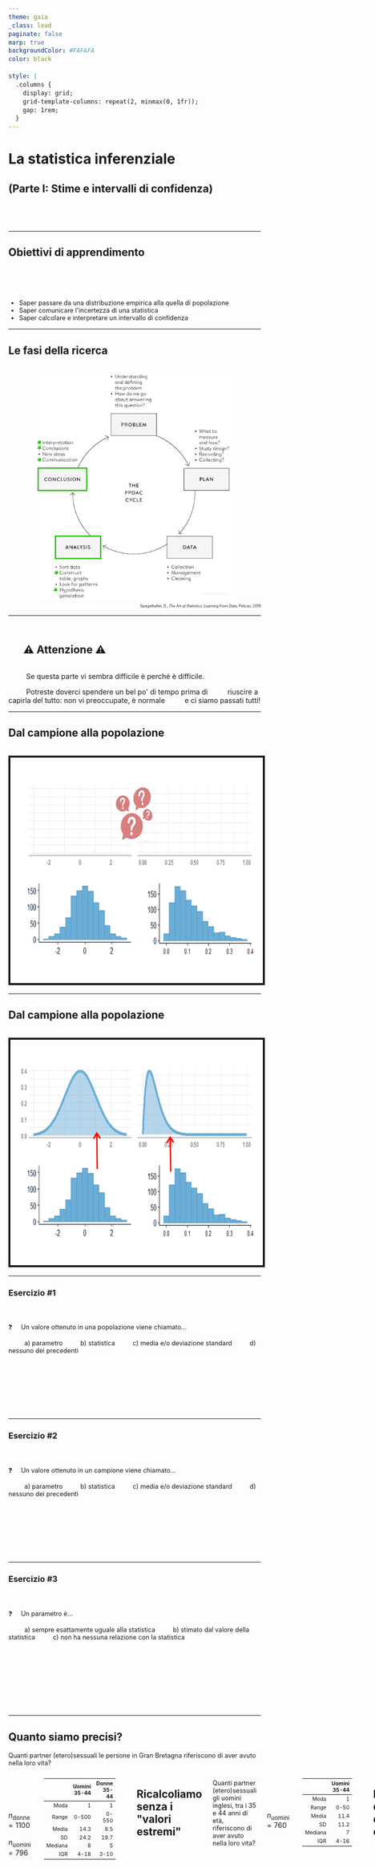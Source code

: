 ```yaml
---
theme: gaia
_class: lead
paginate: false
marp: true
backgroundColor: #FAFAFA
color: black

style: |
  .columns {
    display: grid;
    grid-template-columns: repeat(2, minmax(0, 1fr));
    gap: 1rem;
  }
---
```


<style>
section {
 font-family:  'Atkinson Hyperlegible', 'Helvetica', 'Arial', sans-serif;
}
</style>

<!-- ### Lezione 7 -->
# La statistica inferenziale
## (Parte I: Stime e intervalli di confidenza)
## &nbsp;

---
## Obiettivi di apprendimento

<span style="display:block; height:50px;"></span>

<div style="font-size: 90%">

- Saper passare da una distribuzione empirica alla quella di popolazione
- Saper comunicare l'incertezza di una statistica
- Saper calcolare e interpretare un intervallo di confidenza

</div>

---
## Le fasi della ricerca

<span style="display:block; height:2px;"></span>

<center>
<img src="./img/confidence_intervals/PPDAC.png" img height="450px" border="0px"/>
</center>

<div style="font-size: 50%" align="right">

Spiegelhalter, D., *The Art of Statistics: Learning From Data*, Pelican, 2019

</div>

---
## <br/> &nbsp;&nbsp;&nbsp;&nbsp;&nbsp;&nbsp;:warning:  Attenzione  :warning:

<span style="display:block; height:1px;"></span>

&nbsp;&nbsp;&nbsp;&nbsp;&nbsp;&nbsp;&nbsp;&nbsp; Se questa parte vi sembra difficile &egrave; perch&eacute; &egrave; difficile.

&nbsp;&nbsp;&nbsp;&nbsp;&nbsp;&nbsp;&nbsp;&nbsp; Potreste doverci spendere un bel po' di tempo prima di 
&nbsp;&nbsp;&nbsp;&nbsp;&nbsp;&nbsp;&nbsp;&nbsp; riuscire a capirla del tutto: non vi preoccupate, &egrave; normale 
&nbsp;&nbsp;&nbsp;&nbsp;&nbsp;&nbsp;&nbsp;&nbsp; e ci siamo passati tutti!

---
## Dal campione alla popolazione

<span style="display:block; height:1px;"></span>

<center>
<img src="./img/confidence_intervals/sample2pop_empty.png" img height="450px" border="4px"/>
</center>

<!-- Ricapitoliamo: quando non possiamo studiare una popolazione ne usiamo un campione rappresentativo -->

---
## Dal campione alla popolazione

<span style="display:block; height:1px;"></span>

<center>
<img src="./img/confidence_intervals/sample2pop.png" img height="450px" border="4px"/>
</center>

<!-- e poi usiamo le informazioni raccolte dal campione per trarre delle conclusioni sulla popolazione 
Questo processo si chiama statistica inferenziale,

Procedimento induttivo che ha lo scopo di stimare i parametri (caratteristiche) sconosciuti della popolazione a partire dalle statistiche (stime conosciute) del campione 

Sulla base di un campione estratto casualmente da 1 popolazione cosa può essere detto circa la popolazione da cui il campione è stato estratto? -->

---
### Esercizio #1

<span style="display:block; height:20px;"></span>

<div style="font-size: 90%">

:question: &nbsp;&nbsp;&nbsp; Un valore ottenuto in una popolazione viene chiamato...

&nbsp;&nbsp;&nbsp;&nbsp;&nbsp;&nbsp;&nbsp;&nbsp; a) parametro
&nbsp;&nbsp;&nbsp;&nbsp;&nbsp;&nbsp;&nbsp;&nbsp; b) statistica 
&nbsp;&nbsp;&nbsp;&nbsp;&nbsp;&nbsp;&nbsp;&nbsp; c) media e/o deviazione standard
&nbsp;&nbsp;&nbsp;&nbsp;&nbsp;&nbsp;&nbsp;&nbsp; d) nessuno dei precedenti

</div>

<span style="display:block; height:100px;"></span>

---
### Esercizio #2

<span style="display:block; height:20px;"></span>

<div style="font-size: 90%">

:question: &nbsp;&nbsp;&nbsp; Un valore ottenuto in un campione viene chiamato...

&nbsp;&nbsp;&nbsp;&nbsp;&nbsp;&nbsp;&nbsp;&nbsp; a) parametro
&nbsp;&nbsp;&nbsp;&nbsp;&nbsp;&nbsp;&nbsp;&nbsp; b) statistica 
&nbsp;&nbsp;&nbsp;&nbsp;&nbsp;&nbsp;&nbsp;&nbsp; c) media e/o deviazione standard
&nbsp;&nbsp;&nbsp;&nbsp;&nbsp;&nbsp;&nbsp;&nbsp; d) nessuno dei precedenti

</div>

<span style="display:block; height:100px;"></span>

---
### Esercizio #3

<span style="display:block; height:20px;"></span>

<div style="font-size: 90%">

:question: &nbsp;&nbsp;&nbsp; Un parametro &egrave;...

&nbsp;&nbsp;&nbsp;&nbsp;&nbsp;&nbsp;&nbsp;&nbsp; a) sempre esattamente uguale alla statistica
&nbsp;&nbsp;&nbsp;&nbsp;&nbsp;&nbsp;&nbsp;&nbsp; b) stimato dal valore della statistica
&nbsp;&nbsp;&nbsp;&nbsp;&nbsp;&nbsp;&nbsp;&nbsp; c) non ha nessuna relazione con la statistica

</div>

<span style="display:block; height:120px;"></span>

---
## Quanto siamo precisi?

<div style="font-size: 90%">

Quanti partner (etero)sessuali le persone in Gran Bretagna riferiscono di aver avuto nella loro vita?

</div>

<div class="columns">
<div>

<span style="display:block; height:30px;"></span>

&nbsp;&nbsp;&nbsp;&nbsp;&nbsp;&nbsp;&nbsp;&nbsp; $n_\text{donne} = 1100$
&nbsp;&nbsp;&nbsp;&nbsp;&nbsp;&nbsp;&nbsp;&nbsp; $n_\text{uomini} = 796$


</div>
<div>

<div style="font-size: 75%">

<center>

|  | Uomini 35-44 | Donne 35-44 |
| ----: | -----: | ----: |
| Moda | 1 | 1  |
| Range | 0-500 | 0-550  |
| Media |  14.3 | 8.5 | 
| SD | 24.2 | 19.7  | 
| Mediana |  8 | 5  | 
| IQR | 4-18  | 3-10  |

</center>

</div>
</div>

<!-- In the age band of 35–44 there were 1,100 female and 796 male respondents, so it was a large survey from which the sample summary statistics shown in Table 2–2 were calculated, such as the median number of reported partners being 8 for men and 5 for women. Since we know the survey was based on a proper random-sampling scheme, it is fairly reasonable to assume that the study population matches the target population, which is the adult British population. The crucial question is: how close are these statistics to what we would have found had we been able to ask everyone in the country? -->

---
## Ricalcoliamo senza i "valori estremi"

<div style="font-size: 90%">

Quanti partner (etero)sessuali gli uomini inglesi, tra i 35 e 44 anni di et&agrave;, riferiscono di aver avuto nella loro vita?

</div>

<div class="columns">
<div>

<span style="display:block; height:30px;"></span>

&nbsp;&nbsp;&nbsp;&nbsp;&nbsp;&nbsp;&nbsp;&nbsp; $n_\text{uomini} = 760$


</div>
<div>

<div style="font-size: 75%">

<center>

|  | Uomini 35-44 |
| ----: | -----: | 
| Moda | 1 |
| Range | 0-50 | 
| Media |  11.4 | 
| SD | 11.2 |  
| Mediana |  7 |
| IQR | 4-16  |

</center>

</div>
</div>

<!-- Per semplificare la visualizzazione, concentriamoci sugli uomini che hanno avuto < 50 partner (solo 36 riportano di averne avuto di piu'), quindi ricalcoliamo tutte le statistiche su questo campione 

I valori estremi propriamente detti sarebbero quelli >87, ma facciamo finta vada bene cosi'

Notiamo i valori "stabili" (non influenzati dagli outliers)
-->

---
## La dimensione del campione

<div style="font-size: 90%">

Quanti partner (etero)sessuali gli uomini inglesi, tra i 35 e 44 anni di et&agrave;, riferiscono di aver avuto nella loro vita?

</div>

<span style="display:block; height:1px;"></span>

<center>
<img src="./img/confidence_intervals/British_sex_partner_complete_dataset.png" img height="380px" border="4px"/>
</center>

<!-- Magenta dotted line is the mean

As an illustration of how the accuracy of statistics depends on sample size, we shall pretend for the moment that the men in the survey in fact represent the population in which we are interested. 
-->

---
## La dimensione del campione

<div style="font-size: 90%">

&nbsp;&nbsp;&nbsp;&nbsp;&nbsp;&nbsp;&nbsp;&nbsp; $n_\text{campione} = 10$

</div>

<span style="display:block; height:1px;"></span>

<center>
<img src="./img/confidence_intervals/British_sex_partner_N10.png" img height="420px" border="4px"/>
</center>

<!--
For illustration, we then take successive samples of individuals from this ‘population’ of 760 men, pausing when we reach 10, 50, 100, 200 and 380 men. 

The data distributions of these samples are shown 

it is clear that the smaller samples are ‘bumpier’, and the summary stats (mean here) is sensitive to single data-points

 Magenta dotted line is the mean
Density should use another scale -->

---
## La dimensione del campione

<div style="font-size: 90%">

&nbsp;&nbsp;&nbsp;&nbsp;&nbsp;&nbsp;&nbsp;&nbsp; $n_\text{campione} = 50$

</div>

<span style="display:block; height:1px;"></span>

<center>
<img src="./img/confidence_intervals/British_sex_partner_N50.png" img height="420px" border="4px"/>
</center>

<!-- the rather high number of partners  in the first sample of ten individuals gets steadily overwhelmed, as the statistics get closer and closer to those of the whole group of 796 men as the sample size increases. -->

---
## La dimensione del campione

<div style="font-size: 90%">

&nbsp;&nbsp;&nbsp;&nbsp;&nbsp;&nbsp;&nbsp;&nbsp; $n_\text{campione} = 100$

</div>

<span style="display:block; height:1px;"></span>

<center>
<img src="./img/confidence_intervals/British_sex_partner_N100.png" img height="420px" border="4px"/>
</center>

<!-- the rather high number of partners  in the first sample of ten individuals gets steadily overwhelmed, as the statistics get closer and closer to those of the whole group of 796 men as the sample size increases. -->

---
## La dimensione del campione

<div style="font-size: 90%">

&nbsp;&nbsp;&nbsp;&nbsp;&nbsp;&nbsp;&nbsp;&nbsp; $n_\text{campione} = 200$

</div>

<span style="display:block; height:1px;"></span>

<center>
<img src="./img/confidence_intervals/British_sex_partner_N200.png" img height="420px" border="4px"/>
</center>

<!-- the rather high number of partners  in the first sample of ten individuals gets steadily overwhelmed, as the statistics get closer and closer to those of the whole group of 796 men as the sample size increases. -->

---
## La dimensione del campione

<div style="font-size: 90%">

&nbsp;&nbsp;&nbsp;&nbsp;&nbsp;&nbsp;&nbsp;&nbsp; $n_\text{campione} = 380$

</div>

<span style="display:block; height:1px;"></span>

<center>
<img src="./img/confidence_intervals/British_sex_partner_N380.png" img height="420px" border="4px"/>
</center>

<!-- the rather high number of partners  in the first sample of ten individuals gets steadily overwhelmed, as the statistics get closer and closer to those of the whole group of 796 men as the sample size increases. -->

---
### Esercizio #4

<span style="display:block; height:1px;"></span>

<div style="font-size: 90%">

:question: &nbsp;&nbsp;&nbsp; Al crescere della dimensione del campione

&nbsp;&nbsp;&nbsp;&nbsp;&nbsp;&nbsp;&nbsp;&nbsp; a) migliorano le stime dei parametri
&nbsp;&nbsp;&nbsp;&nbsp;&nbsp;&nbsp;&nbsp;&nbsp; b) le stime dei parametri diventano pi&ugrave; sensibili alle singole 
&nbsp;&nbsp;&nbsp;&nbsp;&nbsp;&nbsp;&nbsp;&nbsp;&nbsp;&nbsp;&nbsp;&nbsp; osservazioni 
&nbsp;&nbsp;&nbsp;&nbsp;&nbsp;&nbsp;&nbsp;&nbsp; c) non c'&egrave; differenza
&nbsp;&nbsp;&nbsp;&nbsp;&nbsp;&nbsp;&nbsp;&nbsp; d) non ho abbastanza elementi per rispondere

</div>

<span style="display:block; height:80px;"></span>

---
## Quanto siamo precisi?

<span style="display:block; height:1px;"></span>

Con questo esempio, abbiamo introdotto due concetti:<br/>

  1. Campioni pi&ugrave; grandi stimano meglio i parametri di una popolazione

  2. Continuare ad estrarre campioni ci da un'idea della variazione attorno al valore "plausibile" del parametro che ci interessa

<span style="display:block; height:1px;"></span>

<div align="right">

Quindi come procediamo?

</div>

---
## Stima dei parametri e del margine di errore

Come stimo la variazione rispetto al valore reale nella popolazione se quello che sto cercando &egrave; proprio il valore reale nella popolazione? 

<span style="display:block; height:10px;"></span>

<img src="./img/confidence_intervals/dog-chasing-tail-6.gif" img height="300px" border="0px" style="float: right; padding: 10px 50px 100px 100px;"/>

<!--  
Now we come to a critical step. In order to work out how accurate these statistics might be, we need to think of how much our statistics might change if we (in our imagination) were to repeat the sampling process many times. In other words, if we repeatedly drew samples of 796 men from the country, how much would the calculated statistics vary?

If we knew how much these estimates would vary, then it would help tell us how accurate our actual estimate was. But unfortunately we could only work out the precise variability in our estimates if we knew precisely the details of the population. And this is exactly what we do not know.  -->

---
## Stima dei parametri e del margine di errore

<span style="display:block; height:10px;"></span>

1. Assumendo che la popolazione assomigli al campione <br/> $\rightarrow$ via bootstrapping

2. Facendo assunzioni matematiche sulla forma della distribuzione nella popolazione <br/> $\rightarrow$ via distribuzione campionaria & teorema del limite centrale

<!-- There are two ways to resolve this circularity. The first is to make some mathematical assumptions about the shape of the population distribution, and use sophisticated probability theory to work out the variability we would expect in our estimate, and hence how far away we might expect, say, the average of our sample to be from the mean of the population. This is the traditional method that is taught in statistics textbooks, and we shall see how this works in Chapter 9. 

However, there is an alternative approach, based on the plausible assumption that the population should look roughly like the sample. Since we cannot repeatedly draw a new sample from the population, we instead repeatedly draw new samples from our sample! -->

---
## Stima dei parametri e del margine di errore

<div style="font-size: 90%">

&nbsp;&nbsp;&nbsp;&nbsp;&nbsp;&nbsp;&nbsp;&nbsp; $N_\text{Bootstrapping} = 1000$

</div>

<span style="display:block; height:0px;"></span>

<center>
<img src="./img/confidence_intervals/bootstrapping.png" img height="450px" border="4px"/>
</center>

<!-- If we repeat this resampling, say, 1,000 times, we get 1,000 possible estimates of the mean. These are displayed as histograms, with each histogram showing the spread of bootstrap estimates around the mean of the original sample. These are known as sampling distributions of estimates, since they reflect the variability in estimates that arise from repeated sampling of data.

Figure displays some clear features. The first, and perhaps most notable, is that almost all trace of the skewness of the original samples has gone – the distributions of the estimates based on the resampled data are almost symmetric around the mean of the original data. This is a first glimpse of what is known as the Central Limit Theorem, which says that the distribution of sample means tends towards the form of a normal distribution with increasing sample size, almost regardless of the shape of the original data distribution. 

Additionally, is that the bootstrap distributions get narrower as the sample size increases
 -->

---
## L'intervallo di confidenza

<div style="font-size: 90%">

:dart: &nbsp;&nbsp;&nbsp; Intervallo che contiene il 95% delle medie ottenute via Bootstrapping

</div>

<span style="display:block; height:0px;"></span>

<center>
<img src="./img/confidence_intervals/bootstrapping_fence.png" img height="450px" border="4px"/>
</center>

<!-- For example, we can find the range of values that contains 95% of the means of the bootstrap resamples, and call this a 95% uncertainty interval
for the original estimates, or alternatively they can be called margins of error. These are shown in Table 7.2 – the symmetry of the bootstrap distributions means the uncertainty intervals are roughly symmetric around the original estimate.

Per farlo sfruttiamo le proprieta' della distribuzione normale (indipendentemente dalla distribuzione del campione) 

Ma prima osserviamo ancora che the bootstrap distributions get narrower as the sample size increases, which is reflected in the steadily narrower 95% uncertainty intervals.
 -->

 ---
## L'intervallo di confidenza

<div style="font-size: 90%">

:dart: &nbsp;&nbsp;&nbsp; Intervallo che contiene il 95% delle medie ottenute via Bootstrapping

</div>

<span style="display:block; height:0px;"></span>

<center>
<img src="./img/confidence_intervals/bootstrapping_CI.png" img height="450px" border="4px"/>
</center>

<!-- For example, we can find the range of values that contains 95% of the means of the bootstrap resamples, and call this a 95% uncertainty interval
for the original estimates, or alternatively they can be called margins of error. These are shown in Table 7.2 – the symmetry of the bootstrap distributions means the uncertainty intervals are roughly symmetric around the original estimate.

Per farlo sfruttiamo le proprieta' della distribuzione normale (indipendentemente dalla distribuzione del campione) 

Ma prima osserviamo ancora che the bootstrap distributions get narrower as the sample size increases, which is reflected in the steadily narrower 95% uncertainty intervals.
 -->

---
## L'intervallo di confidenza

<div style="font-size: 90%">

:dart: &nbsp;&nbsp; Intervallo che contiene il 95% delle medie ottenute via Bootstrapping

</div>

<span style="display:block; height:1px;"></span>

<div class="columns">
<div>

<span style="display:block; height:10px;"></span>

&nbsp;&nbsp;&nbsp;&nbsp;&nbsp;&nbsp;&nbsp;&nbsp; $N_\text{Bootstrapping} = 1000$
&nbsp;&nbsp;&nbsp;&nbsp;&nbsp;&nbsp;&nbsp;&nbsp; $\bar{x} = 11.4$


</div>
<div>

<div style="font-size: 75%">

<center>

| $n_\text{campione}$ | Media | 95% CI |
| ----: | -----: |  -----: | 
| 10 | 11.4 | (5.0; 19.0)
| 50 | 11.4 | (8.4; 14.6)
| 100 | 11.4  | (9.2; 13.5) 
| 200 | 11.3 |  (9.9; 12.9)
| 380 | 11.3  | (10.2; 12.4)
| 760 | 11.3 | (10.6, 12.1)


</center>

</div>
</div>

<!-- The second important feature of Figure 7.3 is that the bootstrap distributions get narrower as the sample size increases, which is reflected in the steadily narrower 95% uncertainty intervals. 

Bootstrapping provides an intuitive, computer-intensive way of assessing the uncertainty in our estimates, without making strong assumptions and without using probability theory. But the technique is not feasible when it comes to, say, working out the margins of error on unemployment surveys of 100,000 people. Although bootstrapping is a simple, brilliant and extraordinarily effective idea, it is just too clumsy to bootstrap such large quantities of data, especially when a convenient theory exists that can generate formulae for the width of uncertainty intervals.

-->

---
### Esercizio #5

<span style="display:block; height:1px;"></span>

:question: &nbsp;&nbsp;&nbsp; Al crescere della dimensione del campione

&nbsp;&nbsp;&nbsp;&nbsp;&nbsp;&nbsp;&nbsp;&nbsp; a) peggiora la stima dell'incertezza del parametro
&nbsp;&nbsp;&nbsp;&nbsp;&nbsp;&nbsp;&nbsp;&nbsp; b) migliora la stima dell'incertezza del parametro
&nbsp;&nbsp;&nbsp;&nbsp;&nbsp;&nbsp;&nbsp;&nbsp; c) non c'&egrave; differenza
&nbsp;&nbsp;&nbsp;&nbsp;&nbsp;&nbsp;&nbsp;&nbsp; d) non ho abbastanza elementi per rispondere

<span style="display:block; height:80px;"></span>

---
## Fermiamoci un attimo

<span style="display:block; height:10px;"></span>

<div style="font-size: 90%">

Abbiamo introdotto due concetti difficili e importanti:

  1. esiste una variabilit&agrave; nella stima dei parametri che dipende dal campione

  2. la forma della distribuzione delle statistiche non dipende dalla forma della distribuzione originaria e tende alla normale per insiemi grandi

<span style="display:block; height:1px;"></span>

<div align="right">

Ora abbiamo le basi per affrontare il secondo approccio <br/>per stimare i parametri e l'intervallo di confidenza

</div>
</div>

<!-- 
- the variability in statistics based on samples

- the fact that the shape of the distribution of the statistics does not depend on the shape of the original distribution from which the individual data-points are drawn

- bootstrapping data when we do not want to make assumptions about the shape of the population

Rather remarkably, this has all been accomplished without any mathematics except the idea of drawing observations at random. -->

---
### La distribuzione campionaria & <br/> il teorema del limite centrale

<div class="columns">
<div>

<span style="display:block; height:10px;"></span>

<center>
<img src="./img/confidence_intervals/sampling_distro.png" img height="450px" border="0px"/>
</center>

</div>
<div>

<div style="font-size: 90%">

<span style="display:block; height:1px;"></span>

&nbsp;&nbsp;&nbsp;&nbsp;&nbsp;&nbsp;&nbsp; Per le medie:
&nbsp;&nbsp;&nbsp;&nbsp;&nbsp;&nbsp;&nbsp;&nbsp;&nbsp;&nbsp; $\mathcal{N} = (\mu, \frac{\sigma^2}{n})$ con $\sqrt{ \frac{\sigma^2}{n}} = \frac{\sigma}{\sqrt{n}}$
&nbsp;&nbsp;&nbsp;&nbsp;&nbsp;&nbsp;&nbsp;&nbsp;&nbsp;&nbsp; $\frac{\sigma}{\sqrt{n}}$ &nbsp; $\rightarrow$ &nbsp; standard error (SE)

</div>

</div>
</div>


<!-- Distribuzione campionaria e' la distribuzione di tutti i possibile valori che possono essere assunti da qualche statistica (e.g., la media) calcolata da campioni della stessa dimensione ed estratti casualmente dalla stessa popolazione 

Come si costruisce? 
1. Estraggo tutti i possibili campioni di dimensione n
2. Calcolo la statistica di interesse
3. Tengo traccia di ciascun valore della statistica e della sua frequenza 

La forma della distribuzione delle medie campionarie è approssimativamente normale,  indipendentemente dalla distribuzione dei valori della popolazione d’origine dalla quale i campioni sono estratti, per n sufficientemente grande.

Teorema del limite centrale ci dice che la Distribuzione campionaria tende a presentare una Distribuzione Normale N = (μ, σ2 ), indipendentemente
dalla forma della distribuzione empirica osservata nel Campione quando
questo `e sufficientemente grande (≈ n > 30). La statistica misurata viene
considerata uno stimatore del Parametro μ della distribuzione campiona-
ria, mentre la sua Standard deviation è la radice quadrata del rapporto tra tra la varianza della popolazione e la dimensione del campione usato per calcolarla 
anche conosciuta come Errore standard della stima della statistica.

L'errore standard diminuisce al crescere di N e al decrescere della varianza

Quanto deve essere grande il campione perch&egrave; la distribuzione sia normale? 
Nella maggior parte delle situazioni pratiche, n=30 e' soddisfacente, ma l'approssimazione migliora all'aumentare di n (lo vedremo tra qualche slide) -->

---
## Mettiamo i pezzi insieme

<div class="columns">
<div>

<span style="display:block; height:10px;"></span>

<div style="font-size: 80%">

- La distribuzione campionaria tende alla distribuzione Normale
- In una Normale, 95% delle osservazioni sono a circa $2 \times \text{SD}$ dalla media
- Il nostro intervallo di confidenza (95%) &egrave; a circa $2 \times \text{SE}$ dalla media della distribuzione campionaria

</div>

</div>
<div>

<span style="display:block; height:10px;"></span>

<center>
<img src="./img/normal/Standard_Normal_Distribution_3sigma.png" img height="400px" border="4px"/>
</center>
</div>
</div>

<!-- Approssimando una Normale, la distribuzione campionaria ha le stesse (utili) caratteristiche della normale:
- &egrave; simmetrica
- ha area 1
- 95% delle medie campionarie sono a 2 SE dalla vera media della popolazione 

Tutti concetti che ci torneranno utili tra poco
-->

---
## Quindi come si calcola?

<div style="font-size: 88%">

:dart: &nbsp;&nbsp; Il 95% CI &egrave; a circa $2 \times \text{SE}$ dalla media della distribuzione campionaria

</div>

<div class="columns">
<div>

<span style="display:block; height:50px;"></span>

<div style="font-size: 88%">

&nbsp;&nbsp;&nbsp;&nbsp;&nbsp;&nbsp;&nbsp; 1. Calcoliamo lo SE
&nbsp;&nbsp;&nbsp;&nbsp;&nbsp;&nbsp;&nbsp; 2. Calcoliamo $2 \times \text{SE}$, *i.e.*, 
&nbsp;&nbsp;&nbsp;&nbsp;&nbsp;&nbsp;&nbsp;&nbsp;&nbsp;&nbsp;&nbsp; $95\%$ Margine di Errore (ME)
&nbsp;&nbsp;&nbsp;&nbsp;&nbsp;&nbsp;&nbsp; 3. Calcoliamo il $95\% \text{ CI}$ come 
&nbsp;&nbsp;&nbsp;&nbsp;&nbsp;&nbsp;&nbsp;&nbsp;&nbsp;&nbsp;&nbsp;  $(\bar{x} - \text{ ME} \text{ } ; \text{ } \bar{x} + \text{ ME} )$

</div>

</div>
<div>

<span style="display:block; height:1px;"></span>

<center>
<img src="./img/confidence_intervals/ME_and_CI.png" img height="450px" border="0px"/>
</center>

</div>
</div>


---
### Esercizio #6

<div style="font-size: 90%" >

:question: &nbsp;&nbsp;&nbsp; Il numero medio di partner eterosessuali in campione di 760 uomini 
&nbsp;&nbsp;&nbsp;&nbsp;&nbsp;&nbsp;&nbsp;&nbsp; inglesi tra i 35 e i  44 anni di et&agrave; &egrave; 11.4 $\pm$ 11.2 partner.

&nbsp;&nbsp;&nbsp;&nbsp;&nbsp;&nbsp;&nbsp;&nbsp; Qual &egrave; la media della popolazione e il suo 95% CI?  

&nbsp;&nbsp;&nbsp;&nbsp;&nbsp;&nbsp;&nbsp;&nbsp; $\mu=\text{ ?}$
&nbsp;&nbsp;&nbsp;&nbsp;&nbsp;&nbsp;&nbsp;&nbsp; $\text{SE}=\sigma/\sqrt{n} = \text{ ?} \rightarrow$ &nbsp;&nbsp;&nbsp; $\hat{\text{SE}}=s/\sqrt{n} = \text{ ?}$

</div>

<span style="display:block; height:100px;"></span>

---
## Ma come si interpreta?

<div style="font-size: 90%">

:dart: &nbsp;&nbsp;&nbsp; Se facessimo 100 campionamenti, 95 stimerebbero un  intervallo
&nbsp;&nbsp;&nbsp;&nbsp;&nbsp;&nbsp;&nbsp;&nbsp;  di confidenza che contiene il vero  valore del parametro

</div>

<div class="columns">
<div>

<span style="display:block; height:60px;"></span>

<div style="font-size: 85%">

:pushpin: &nbsp;&nbsp;&nbsp; Popolazione: Donne italiane dai
&nbsp;&nbsp;&nbsp;&nbsp;&nbsp;&nbsp;&nbsp;&nbsp; 25 ai 74 anni

&nbsp;&nbsp;&nbsp;&nbsp;&nbsp;&nbsp;&nbsp;&nbsp; $\mu=123 \text{ mmHg}$

</div>

</div>
<div>

<span style="display:block; height:10px;"></span>

<center>
<img src="./img/confidence_intervals/womenBP.png" img height="350px" border="4px"/>
</center>

</div>
</div>

<!-- Cosa rappresentano quindi i CI? Che dati 100 campioni estratti dalla popolazione, 95 stimano un IC al cui interno è compresa la media reale della popolazione e solo 5 stimano un ic che non include la media reale 

a confidence interval is the range of population parameters for which our observed statistic is a plausible consequence.
-->

---
### Esercizio #7

<div style="font-size: 90%" >

:question: &nbsp;&nbsp;&nbsp; Da un sondaggio, risulta che lo stipendio mensile medio di un
&nbsp;&nbsp;&nbsp;&nbsp;&nbsp;&nbsp;&nbsp;&nbsp; neolaureato &egrave; 1.400&#8364;, con un 95% CI = (1.200&#8364; ; 1.600&#8364;). 
&nbsp;&nbsp;&nbsp;&nbsp;&nbsp;&nbsp;&nbsp;&nbsp; Come interpreto questo risultato?

&nbsp;&nbsp;&nbsp;&nbsp;&nbsp;&nbsp;&nbsp;&nbsp; a) gli stipendi dei neolaureati sono compresi tra i 1.200 ai 1.600&#8364;
&nbsp;&nbsp;&nbsp;&nbsp;&nbsp;&nbsp;&nbsp;&nbsp; b) il 95% dei neolaureati riceve tra 1.200 ai 1.600&#8364;
&nbsp;&nbsp;&nbsp;&nbsp;&nbsp;&nbsp;&nbsp;&nbsp; c) la media degli stipendi dei neolaureati nella popolazione ha una 
&nbsp;&nbsp;&nbsp;&nbsp;&nbsp;&nbsp;&nbsp;&nbsp;&nbsp;&nbsp;&nbsp;&nbsp; probabilità del 95% di essere compresa tra 1.200 ai 1.600&#8364;
&nbsp;&nbsp;&nbsp;&nbsp;&nbsp;&nbsp;&nbsp;&nbsp; d) nessuna delle precedenti

</div>

<span style="display:block; height:40px;"></span>

<!-- Questa differenza di 200 euro a dx e sx della media e' il margine di errore del 95% -->

---
## Il coefficiente di attendibilit&agrave; $\alpha$ 

<div class="columns">
<div>

<span style="display:block; height:10px;"></span>

<div style="font-size: 90%" >

:dart: &nbsp;&nbsp;&nbsp; $\text{95\% ME} \approx 2 \times \hat{SE}$ &nbsp;&nbsp;&nbsp;  &nbsp; $\approx 2$ &nbsp; ?

</div>

<span style="display:block; height:10px;"></span>

<div style="font-size: 78%" >

| Livello di confidenza | $\alpha$ | $\alpha/2$ | $z_{\alpha/2}$ |
| ----: | ----- | ---- | ----|
| 95% | 5% | 2.5% |  |

</div>

</div>
<div>

<span style="display:block; height:10px;"></span>

<center>
<img src="./img/confidence_intervals/alpha_level.png" img height="500px" border="0px"/>
</center>

</div>
</div>

<!-- L’intervallo di confidenza (IC) al 95% è il più usato e intuitivamente abbiamo gia' capito da dove deirva il fattore 1.96 (circa 2SE contengono il 95% dei campioni), ma vediamolo in modo piu' formale 

Quando accettiamo un livello di confidenza del 95% accettiamo implicitamente un errore del 5%, distribuito equamente a dx e sx dell'intrevallo di confidenza (in verde), quindi 2.5% per parte -->

---
## Il coefficiente di attendibilit&agrave; $\alpha$ 

<div class="columns">
<div>

<span style="display:block; height:10px;"></span>

<div style="font-size: 90%" >

:dart: &nbsp;&nbsp;&nbsp; $\text{95\% ME} \approx 2 \times \hat{SE}$ &nbsp;&nbsp;&nbsp;  &nbsp; $\approx 2$ &nbsp; ?

</div>

<span style="display:block; height:10px;"></span>

<div style="font-size: 78%" >

| Livello di confidenza | $\alpha$ | $\alpha/2$ | $z_{\alpha/2}$ |
| ----: | ----- | ---- | ----|
| 95% | 5% | 2.5% |  |

</div>

<span style="display:block; height:10px;"></span>

<div style="font-size: 90%" >

$100\% - 2.5\% = 97.5\%$ 

</div>

</div>
<div>

<span style="display:block; height:10px;"></span>

<center>
<img src="./img/confidence_intervals/alpha_level.png" img height="500px" border="0px"/>
</center>


</div>
</div>

<!--  e qual e' l'aera di questa parte bianca? E' la totalita' dell'area (1, o 100%) meno l'area bianca (2.5%), quindi 97.5%-->

---
## Il coefficiente di attendibilit&agrave; $\alpha$ 


<div class="columns">
<div>

<span style="display:block; height:10px;"></span>

<div style="font-size: 90%" >

:dart: &nbsp;&nbsp;&nbsp; $\text{95\% ME} \approx 2 \times \hat{SE}$ &nbsp;&nbsp;&nbsp;  &nbsp; $\approx 2$ &nbsp; ?

</div>

<span style="display:block; height:10px;"></span>

<div style="font-size: 78%" >

| Livello di confidenza | $\alpha$ | $\alpha/2$ | $z_{\alpha/2}$ |
| ----: | ----- | ---- | ----|
| 95% | 5% | 2.5% |  |

</div>

<span style="display:block; height:10px;"></span>

<div style="font-size: 90%" >

$100\% - 2.5\% = 97.5\% \rightarrow \mathcal{z} = 1.96$  

</div>

</div>
<div>

<span style="display:block; height:30px;"></span>

<center>
<img src="./img/confidence_intervals/normal_table_zoom2.png" img height="400px" border="4px"/>
</center>

</div>
</div>

<!--  E' qual e' il valore di z per cui la curva sottende un'area del 97.5%? 1.96 (le tavole si possono anche leggere al contrario, non solo da z all'area, ma anche dall'area a z) 

coefficiente di attendibilita'-->

---
## Il coefficiente di attendibilit&agrave; $\alpha$ 

<div class="columns">
<div>

<span style="display:block; height:10px;"></span>

<div style="font-size: 78%" >

| Livello di confidenza | $\alpha$ | $\alpha/2$ | $z_{\alpha/2}$ |
| ----: | -----: | ---- | ----:|
| 95% | 5% | 2.5% | 1.96 |
| 90% | 10% | 5.0% | 1.65 |
| 99% | 1% | 0.5% | 2.58 |

</div>

<span style="display:block; height:10px;"></span>

<div style="font-size: 90%" >

$100\% - 2.5\% = 97.5\% \rightarrow \mathcal{z} = 1.96$ 
$100\% - 5.0\% = 95.0\% \rightarrow \mathcal{z} = 1.65$ 
$100\% - 0.5\% = 99.5\% \rightarrow \mathcal{z} = 2.58$ 
</div>

</div>
<div>

<span style="display:block; height:10px;"></span>

<center>
<img src="./img/confidence_intervals/alpha_level.png" img height="500px" border="0px"/>
</center>

</div>
</div>

<!-- 95% e' il valore piu' usato, ma altri comuni sono 90 e 99%, a cui corrispondono fattori di attendibilita' di 1.65 e 2.58

Faremo piu' avanti degli esercizi in cui ci calcoleremo 90 e 99% CI -->


---
### Esercizio #8

<div class="columns">
<div>

<span style="display:block; height:30px;"></span>

<div style="font-size: 79%" >

:question: &nbsp;&nbsp;&nbsp; Se l'intervallo di confidenza 
&nbsp;&nbsp;&nbsp;&nbsp;&nbsp;&nbsp;&nbsp;&nbsp; &egrave; largo...

&nbsp;&nbsp;&nbsp;&nbsp;&nbsp;&nbsp;&nbsp;&nbsp; a) &egrave; pi&ugrave; probabile che includa $\mu$
&nbsp;&nbsp;&nbsp;&nbsp;&nbsp;&nbsp;&nbsp;&nbsp; b) &egrave; meno probabile che includa $\mu$
&nbsp;&nbsp;&nbsp;&nbsp;&nbsp;&nbsp;&nbsp;&nbsp; c) non c'&egrave; differenza
&nbsp;&nbsp;&nbsp;&nbsp;&nbsp;&nbsp;&nbsp;&nbsp; d) non posso rispondere

</div>

<span style="display:block; height:60px;"></span>


</div>
<div>

<center>
<img src="./img/confidence_intervals/unannotated_CI.png" img height="500px" border="0px"/>
</center>

</div>
</div>

---
### Esercizio #9

<div class="columns">
<div>

<span style="display:block; height:30px;"></span>

<div style="font-size: 80%" >

:question: &nbsp;&nbsp;&nbsp; Pi&ugrave; l'intervallo di confidenza  
&nbsp;&nbsp;&nbsp;&nbsp;&nbsp;&nbsp;&nbsp;&nbsp; &egrave; largo...

&nbsp;&nbsp;&nbsp;&nbsp;&nbsp;&nbsp;&nbsp;&nbsp; a) meno siamo precisi
&nbsp;&nbsp;&nbsp;&nbsp;&nbsp;&nbsp;&nbsp;&nbsp; b) pi&ugrave; siamo precisi
&nbsp;&nbsp;&nbsp;&nbsp;&nbsp;&nbsp;&nbsp;&nbsp; c) non c'&egrave; differenza
&nbsp;&nbsp;&nbsp;&nbsp;&nbsp;&nbsp;&nbsp;&nbsp; d) non posso rispondere

</div>

<span style="display:block; height:60px;"></span>

</div>
<div>

<center>
<img src="./img/confidence_intervals/unannotated_CI.png" img height="500px" border="0px"/>
</center>

</div>
</div>

---
### Esercizio #10

<div style="font-size: 90%" >

:question: &nbsp;&nbsp;&nbsp; Dato che $\mathcal{N} = (\mu, \frac{\sigma^2}{n})$ con $\sqrt{ \frac{\sigma^2}{n}} = \frac{\sigma}{\sqrt{n}} \rightarrow$ &nbsp; standard error (SE), 
&nbsp;&nbsp;&nbsp;&nbsp;&nbsp;&nbsp;&nbsp;&nbsp;  come posso restringere l'intervallo di confidenza?

&nbsp;&nbsp;&nbsp;&nbsp;&nbsp;&nbsp;&nbsp;&nbsp; a) aumentando $n$
&nbsp;&nbsp;&nbsp;&nbsp;&nbsp;&nbsp;&nbsp;&nbsp; b) diminuendo $n$
&nbsp;&nbsp;&nbsp;&nbsp;&nbsp;&nbsp;&nbsp;&nbsp; c) aumentando $\sigma$
&nbsp;&nbsp;&nbsp;&nbsp;&nbsp;&nbsp;&nbsp;&nbsp; d) diminuendo $\sigma$
&nbsp;&nbsp;&nbsp;&nbsp;&nbsp;&nbsp;&nbsp;&nbsp; e) nessuna delle precedenti
&nbsp;&nbsp;&nbsp;&nbsp;&nbsp;&nbsp;&nbsp;&nbsp; f) non ho abbastanza elementi per rispondere

</div>


---
## Una regola empirica

:dart: &nbsp;&nbsp;&nbsp; Il margine di errore (in percentuale) &egrave; al pi&ugrave; $\pm \text{ } 100/\sqrt{n}$


<!-- A simple rule of thumb is that, if you are estimating the percentage of people who prefer something, and you ask a random sample from a population, then your margin of error (in %) is at most plus or minus 100 divided by the square root of the sample size 

 The margin of error is ± 2√[p(1 − p)/n], whose maximum value of ± 1/√n occurs at p = 0.5. Hence the margin of error is at most ± 1/√n, whatever value of the underlying true proportion p.
-->

---
### Esercizio #11

:dart: &nbsp;&nbsp;&nbsp; Il margine di errore (in percentuale) &egrave; al pi&ugrave; $\pm \text{ } 100/\sqrt{n}$

<div class="columns">
<div>

<span style="display:block; height:1px;"></span>

<div style="font-size: 80%">

:question: &nbsp;&nbsp;&nbsp; Calcolate il 95% CI per le due
&nbsp;&nbsp;&nbsp;&nbsp;&nbsp;&nbsp;&nbsp;&nbsp; affermazioni

</div>

<span style="display:block; height:150px;"></span>


</div>
<div>

<span style="display:block; height:40px;"></span>

<center>
<img src="./img/confidence_intervals/antirughe.png" img height="350px" border="4px"/>
</center>

</div>


---
## E se il campione &egrave; piccolo?

<div class="columns">
<div>

<span style="display:block; height:1px;"></span>

<div style="font-size: 85%" >

- Non posso approssimare a una Normale
- Uso la $\mathcal{t}$ di Student
  
</div>

</div>
<div>

<span style="display:block; height:5px;"></span>


</div>
</div>

<!-- Quando la dimensione campionaria e' grande la nostra fiducia nell'approssimare sigma con la varianza campionaria e' ben riposta  e possiamo usare la normale per il calcolo dei CI, ma cosa succede quando i campioni soo piccoli? Usiamo la distribuzione  di Student
 -->

---
## $\mathcal{t}$ di Student 

<div class="columns">
<div>

<span style="display:block; height:1px;"></span>

<div style="font-size: 85%" >

- Non posso approssimare a una Normale
- Uso la $\mathcal{t}$ di Student
  - considera i gradi di libert&agrave; (df)
</div>

</div>
<div>

<span style="display:block; height:5px;"></span>

<center>
<img src="./img/confidence_intervals/tdist_df1.png" img height="500px" border="0px"/>
</center>

</div>
</div>

<!-- 
- &egrave; una famiglia di distribuzioni, 1 per ogni valore campionario n-1

Come la normale:
- ha media 0
- &egrave; simmetrica
- ha varianza >1 che si avvicina a 1 al crescere di N


Meno appuntita al centro e code pi&ugrave; alte
 -->


 ---
## $\mathcal{t}$ di Student 

<div class="columns">
<div>

<span style="display:block; height:1px;"></span>

<div style="font-size: 85%" >

- Non posso approssimare a una Normale
- Uso la $\mathcal{t}$ di Student
  - considera i gradi di libert&agrave; (df)
</div>

</div>
<div>

<span style="display:block; height:5px;"></span>

<center>
<img src="./img/confidence_intervals/tdist_df5.png" img height="500px" border="0px"/>
</center>

</div>
</div>

<!-- 
- &egrave; una famiglia di distribuzioni, 1 per ogni valore campionario n-1

Come la normale:
- ha media 0
- &egrave; simmetrica
- ha varianza >1 che si avvicina a 1 al crescere di N


Meno appuntita al centro e code pi&ugrave; alte
 -->

 ---
## $\mathcal{t}$ di Student 

<div class="columns">
<div>

<span style="display:block; height:1px;"></span>

<div style="font-size: 85%" >

- Non posso approssimare a una Normale
- Uso la $\mathcal{t}$ di Student
  - considera i gradi di libert&agrave; (df)
</div>

</div>
<div>

<span style="display:block; height:5px;"></span>

<center>
<img src="./img/confidence_intervals/tdist_df30.png" img height="500px" border="0px"/>
</center>

</div>
</div>

<!-- 
- &egrave; una famiglia di distribuzioni, 1 per ogni valore campionario n-1

Come la normale:
- ha media 0
- &egrave; simmetrica
- ha varianza >1 che si avvicina a 1 al crescere di N


Meno appuntita al centro e code pi&ugrave; alte
 -->

---
## $\mathcal{t}$ di Student per CI in campioni piccoli

<div class="columns">
<div>

<span style="display:block; height:1px;"></span>

<div style="font-size: 85%" >

- Non posso approssimare a una Normale
- Uso la $\mathcal{t}$ di Student
  - considera i gradi di libert&agrave; (df)
  - in un campione di dimensione $n$ $\rightarrow \text{df} = n -1$
  <!-- - per due campioni di dimensione $n_1 \land n_2 \rightarrow \mathcal{df} = n_1 -1 + n_2 - 1 =$
   &nbsp;&nbsp;&nbsp;&nbsp;&nbsp;&nbsp;&nbsp;&nbsp;&nbsp;&nbsp;&nbsp;&nbsp;&nbsp;&nbsp;&nbsp;&nbsp;&nbsp;&nbsp;&nbsp;&nbsp;&nbsp;&nbsp;&nbsp;&nbsp; $= n_1 + n_2 -2$ -->

<span style="display:block; height:80px;"></span>

&nbsp;&nbsp;&nbsp;&nbsp;&nbsp;&nbsp;&nbsp; $\text{95\% ME} = \mathcal{t} \times \hat{SE}$ 

</div>

</div>
<div>

<center>
<img src="./img/confidence_intervals/tdist_table_zoom.png" img height="550px" border="4px"/>
</center>

</div>
</div>

<!-- Piccoli == <30 circa  -->

---
### Esercizio #12

<span style="display:block; height:1px;"></span>

<div style="font-size: 90%">

:question: &nbsp;&nbsp;&nbsp; Un ricercatore usa la statistica inferenziale se sta usando i 
&nbsp;&nbsp;&nbsp;&nbsp;&nbsp;&nbsp;&nbsp;&nbsp; propri risultati per...

&nbsp;&nbsp;&nbsp;&nbsp;&nbsp;&nbsp;&nbsp;&nbsp; a) descrivere i dati che ha raccolto
&nbsp;&nbsp;&nbsp;&nbsp;&nbsp;&nbsp;&nbsp;&nbsp; b) stimare un parametro di una popolazione
&nbsp;&nbsp;&nbsp;&nbsp;&nbsp;&nbsp;&nbsp;&nbsp; c) nessuna delle precedenti

</div>

<span style="display:block; height:100px;"></span>

---
### Esercizio #13

<span style="display:block; height:1px;"></span>

<div style="font-size: 90%">

:question: &nbsp;&nbsp;&nbsp; Un ricercatore usa la statistica descrittiva se sta usando i 
&nbsp;&nbsp;&nbsp;&nbsp;&nbsp;&nbsp;&nbsp;&nbsp; propri risultati per...

&nbsp;&nbsp;&nbsp;&nbsp;&nbsp;&nbsp;&nbsp;&nbsp; a) descrivere i dati che ha raccolto
&nbsp;&nbsp;&nbsp;&nbsp;&nbsp;&nbsp;&nbsp;&nbsp; b) stimare un parametro di una popolazione
&nbsp;&nbsp;&nbsp;&nbsp;&nbsp;&nbsp;&nbsp;&nbsp; c) nessuna delle precedenti

</div>

<span style="display:block; height:100px;"></span>

---
## Cosa abbiamo imparato in questa lezione?

<span style="display:block; height:0px;"></span>

<div style="font-size: 85%">

- Gli intervalli di confidenza (CI)/margini di errore (ME) sono un aspetto importante di come vengono comunicate le statistiche
- La dimensione del campione influenza la larghezza dei CI
- Attraverso il bootstrapping si ricampiona il campione originale con rimpiazzo, ottenendo distribuzioni che tendono alla Normale
- Il teorema del limite centrale ci dice che le distribuzioni campionarie tendono alla normale per campioni grandi, con formule per calcolare i CI
- Un CI del 95% risulta da una procedura che nel 95% dei casi contiene il valore della popolazione
- Per campioni piccoli, la distribuzione campionaria viene approssimata dalla distribuzione $\mathcal{t}$ di Student

</div>
